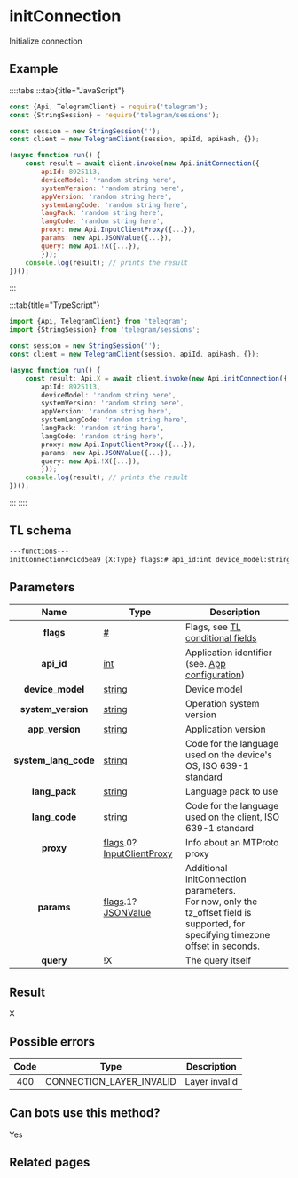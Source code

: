 # initConnection

Initialize connection

## Example

::::tabs
:::tab{title="JavaScript"}

```js
const {Api, TelegramClient} = require('telegram');
const {StringSession} = require('telegram/sessions');

const session = new StringSession('');
const client = new TelegramClient(session, apiId, apiHash, {});

(async function run() {
    const result = await client.invoke(new Api.initConnection({
		apiId: 8925113,
		deviceModel: 'random string here',
		systemVersion: 'random string here',
		appVersion: 'random string here',
		systemLangCode: 'random string here',
		langPack: 'random string here',
		langCode: 'random string here',
		proxy: new Api.InputClientProxy({...}),
		params: new Api.JSONValue({...}),
		query: new Api.!X({...}),
		}));
    console.log(result); // prints the result
})();
```

:::

:::tab{title="TypeScript"}

```ts
import {Api, TelegramClient} from 'telegram';
import {StringSession} from 'telegram/sessions';

const session = new StringSession('');
const client = new TelegramClient(session, apiId, apiHash, {});

(async function run() {
    const result: Api.X = await client.invoke(new Api.initConnection({
		apiId: 8925113,
		deviceModel: 'random string here',
		systemVersion: 'random string here',
		appVersion: 'random string here',
		systemLangCode: 'random string here',
		langPack: 'random string here',
		langCode: 'random string here',
		proxy: new Api.InputClientProxy({...}),
		params: new Api.JSONValue({...}),
		query: new Api.!X({...}),
		}));
    console.log(result); // prints the result
})();
```

:::
::::

## TL schema

```txt
---functions---
initConnection#c1cd5ea9 {X:Type} flags:# api_id:int device_model:string system_version:string app_version:string system_lang_code:string lang_pack:string lang_code:string proxy:flags.0?InputClientProxy params:flags.1?JSONValue query:!X = X;
```

## Parameters

|         Name         | Type                                                                                                                                               | Description                                                                                                                         |
| :------------------: | -------------------------------------------------------------------------------------------------------------------------------------------------- | ----------------------------------------------------------------------------------------------------------------------------------- |
|      **flags**       | [#](https://core.telegram.org/type/%23)                                                                                                            | Flags, see [TL conditional fields](https://core.telegram.org/mtproto/TL-combinators#conditional-fields)                             |
|      **api_id**      | [int](https://core.telegram.org/type/int)                                                                                                          | Application identifier (see. [App configuration](https://core.telegram.org/myapp))                                                  |
|   **device_model**   | [string](https://core.telegram.org/type/string)                                                                                                    | Device model                                                                                                                        |
|  **system_version**  | [string](https://core.telegram.org/type/string)                                                                                                    | Operation system version                                                                                                            |
|   **app_version**    | [string](https://core.telegram.org/type/string)                                                                                                    | Application version                                                                                                                 |
| **system_lang_code** | [string](https://core.telegram.org/type/string)                                                                                                    | Code for the language used on the device's OS, ISO 639-1 standard                                                                   |
|    **lang_pack**     | [string](https://core.telegram.org/type/string)                                                                                                    | Language pack to use                                                                                                                |
|    **lang_code**     | [string](https://core.telegram.org/type/string)                                                                                                    | Code for the language used on the client, ISO 639-1 standard                                                                        |
|      **proxy**       | [flags](https://core.telegram.org/mtproto/TL-combinators#conditional-fields).0?[InputClientProxy](https://core.telegram.org/type/InputClientProxy) | Info about an MTProto proxy                                                                                                         |
|      **params**      | [flags](https://core.telegram.org/mtproto/TL-combinators#conditional-fields).1?[JSONValue](https://core.telegram.org/type/JSONValue)               | Additional initConnection parameters.<br>For now, only the tz_offset field is supported, for specifying timezone offset in seconds. |
|      **query**       | !X                                                                                                                                                 | The query itself                                                                                                                    |

## Result

X

## Possible errors

| Code | Type                     | Description   |
| :--: | ------------------------ | ------------- |
| 400  | CONNECTION_LAYER_INVALID | Layer invalid |

## Can bots use this method?

Yes

## Related pages
